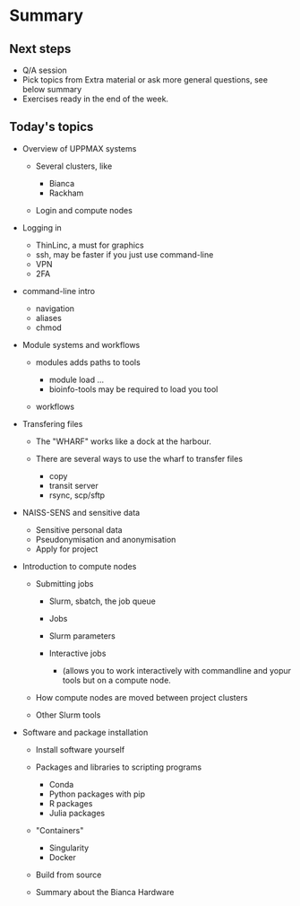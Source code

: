 # Summary

## Next steps

- Q/A session
- Pick topics from Extra material or ask more general questions, see below summary
- Exercises ready in the end of the week.

## Today's topics

- Overview of UPPMAX systems

    - Several clusters, like 

        - Bianca
        - Rackham

    - Login and compute nodes

- Logging in
 
    - ThinLinc, a must for graphics
    - ssh, may be faster if you just use command-line
    - VPN
    - 2FA


- command-line intro

    - navigation 
    - aliases
    - chmod


- Module systems and workflows


    - modules adds paths to tools


        - module load ...
        - bioinfo-tools may be required to load you tool


    - workflows


- Transfering files


    - The "WHARF" works like a dock at the harbour.
    - There are several ways to use the wharf to transfer files


      - copy
      - transit server
      - rsync, scp/sftp


- NAISS-SENS and sensitive data


    - Sensitive personal data
    - Pseudonymisation and anonymisation
    - Apply for project


- Introduction to compute nodes

    - Submitting jobs


        - Slurm, sbatch, the job queue
        - Jobs
        - Slurm parameters
        - Interactive jobs 


            - (allows you to work interactively with commandline and yopur tools but on a compute node.


    - How compute nodes are moved between project clusters


    - Other Slurm tools

- Software and package installation


    - Install software yourself
    - Packages and libraries to scripting programs

        - Conda
        - Python packages with pip
        - R packages
        - Julia packages

    - "Containers"

        - Singularity
        - Docker

    - Build from source
    - Summary about the Bianca Hardware
